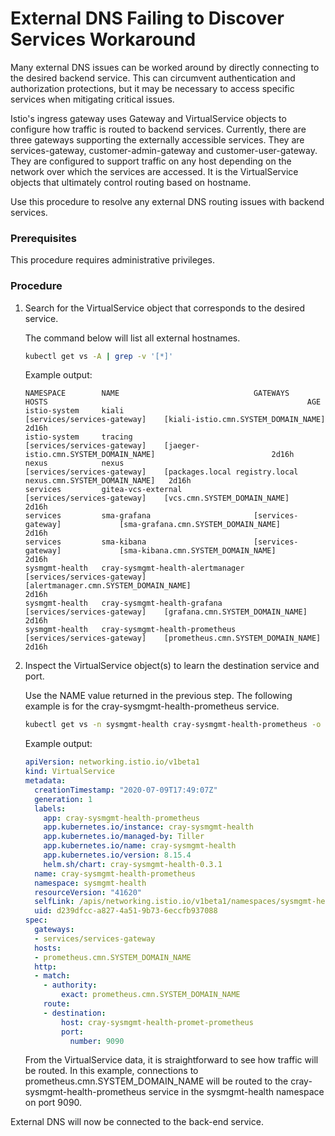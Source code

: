 # External DNS Failing to Discover Services Workaround

Many external DNS issues can be worked around by directly connecting to the desired backend service. This can circumvent authentication and authorization protections, but it may be necessary to access specific services when mitigating critical issues.

Istio's ingress gateway uses Gateway and VirtualService objects to configure how traffic is routed to backend services. Currently, there are three gateways supporting the externally accessible services. They are services-gateway, customer-admin-gateway and customer-user-gateway. They are configured to support traffic on any host depending on the network over which the services are accessed. It is the VirtualService objects that ultimately control routing based on hostname.

Use this procedure to resolve any external DNS routing issues with backend services.

### Prerequisites

This procedure requires administrative privileges.

### Procedure

1.  Search for the VirtualService object that corresponds to the desired service.

    The command below will list all external hostnames.

    ```bash
    kubectl get vs -A | grep -v '[*]'
    ```

    Example output:

    ```
    NAMESPACE        NAME                              GATEWAYS                       HOSTS                                                          AGE
    istio-system     kiali                             [services/services-gateway]    [kiali-istio.cmn.SYSTEM_DOMAIN_NAME]                           2d16h
    istio-system     tracing                           [services/services-gateway]    [jaeger-istio.cmn.SYSTEM_DOMAIN_NAME]                          2d16h
    nexus            nexus                             [services/services-gateway]    [packages.local registry.local nexus.cmn.SYSTEM_DOMAIN_NAME]   2d16h
    services         gitea-vcs-external                [services/services-gateway]    [vcs.cmn.SYSTEM_DOMAIN_NAME]                                   2d16h
    services         sma-grafana                       [services-gateway]             [sma-grafana.cmn.SYSTEM_DOMAIN_NAME]                           2d16h
    services         sma-kibana                        [services-gateway]             [sma-kibana.cmn.SYSTEM_DOMAIN_NAME]                            2d16h
    sysmgmt-health   cray-sysmgmt-health-alertmanager  [services/services-gateway]    [alertmanager.cmn.SYSTEM_DOMAIN_NAME]                          2d16h
    sysmgmt-health   cray-sysmgmt-health-grafana       [services/services-gateway]    [grafana.cmn.SYSTEM_DOMAIN_NAME]                               2d16h
    sysmgmt-health   cray-sysmgmt-health-prometheus    [services/services-gateway]    [prometheus.cmn.SYSTEM_DOMAIN_NAME]                            2d16h
    ```

2.  Inspect the VirtualService object\(s\) to learn the destination service and port.

    Use the NAME value returned in the previous step. The following example is for the cray-sysmgmt-health-prometheus service.

    ```bash
    kubectl get vs -n sysmgmt-health cray-sysmgmt-health-prometheus -o yaml
    ```

    Example output:

    ```yaml
    apiVersion: networking.istio.io/v1beta1
    kind: VirtualService
    metadata:
      creationTimestamp: "2020-07-09T17:49:07Z"
      generation: 1
      labels:
        app: cray-sysmgmt-health-prometheus
        app.kubernetes.io/instance: cray-sysmgmt-health
        app.kubernetes.io/managed-by: Tiller
        app.kubernetes.io/name: cray-sysmgmt-health
        app.kubernetes.io/version: 8.15.4
        helm.sh/chart: cray-sysmgmt-health-0.3.1
      name: cray-sysmgmt-health-prometheus
      namespace: sysmgmt-health
      resourceVersion: "41620"
      selfLink: /apis/networking.istio.io/v1beta1/namespaces/sysmgmt-health/virtualservices/cray-sysmgmt-health-prometheus
      uid: d239dfcc-a827-4a51-9b73-6eccfb937088
    spec:
      gateways:
      - services/services-gateway
      hosts:
      - prometheus.cmn.SYSTEM_DOMAIN_NAME
      http:
      - match:
        - authority:
            exact: prometheus.cmn.SYSTEM_DOMAIN_NAME
        route:
        - destination:
            host: cray-sysmgmt-health-promet-prometheus
            port:
              number: 9090
    ```

    From the VirtualService data, it is straightforward to see how traffic will be routed. In this example, connections to prometheus.cmn.SYSTEM_DOMAIN_NAME will be routed to the cray-sysmgmt-health-prometheus service in the sysmgmt-health namespace on port 9090.

External DNS will now be connected to the back-end service.

